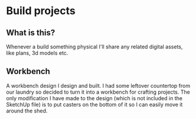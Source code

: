 # Build projects

## What is this?
Whenever a build something physical I'll share any related digital assets, like plans, 3d models etc.

## Workbench
A workbench design I design and built. I had some leftover countertop from our laundry so decided to turn it into a workbench for crafting projects.
The only modification I have made to the design (which is not included in the SketchUp file) is to put casters on the bottom of it so I can easily move it around the shed. 
